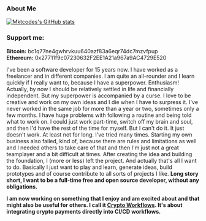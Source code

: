 ### About Me

[![Mktcodes's GitHub stats](https://github-readme-stats.vercel.app/api?username=mktcode&show_icons=true)](https://github.com/anuraghazra/github-readme-stats)

### Support me:
**Bitcoin:** bc1q77ne4gwhrvkuu640azf83a6eqr74dc7mzvfpup<br>
**Ethereum:** 0x27711f9c07230632F2EE1A21a967a9AC4729E520

I've been a software developer for 15 years now. I have worked as a freelancer and in different companies. I am quite an all-rounder and I learn quickly if I really want to, because I have a superpower. Enthusiasm! Actually, by now I should be relatively settled in life and financially independent. But my superpower is accompanied by a curse. I love to be creative and work on my own ideas and I die when I have to surpress it. I've never worked in the same job for more than a year or two, sometimes only a few months. I have huge problems with following a routine and being told what to work on. I could just work part-time, switch off my brain and soul, and then I'd have the rest of the time for myself. But I can't do it. It just doesn't work. At least not for long. I've tried many times. Starting my own business also failed, kind of, because there are rules and limitations as well and I needed others to take care of that and then I'm just not a great teamplayer and a bit difficult at times. After creating the idea and building the foundation, I (more or less) left the project. And actually that's all I want to do. Basically I just want to play and learn, generate ideas, build prototypes and of course contribute to all sorts of projects I like. **Long story short, I want to be a full-time free and open source developer, without any obligations.**

**I am now working on something that I enjoy and am excited about and that might also be useful for others. I call it [Crypto Workflows](https://crypto-workflows.github.io). It's about integrating crypto payments directly into CI/CD workflows.**

